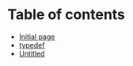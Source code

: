 # Table of contents

* [Initial page](README.md)
* [typedef](untitled.md)
* [Untitled](untitled-1.md)

